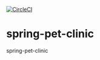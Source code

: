 [![CircleCI](https://circleci.com/gh/IlyaDovzhenko/spring-pet-clinic.svg?style=svg)](https://circleci.com/gh/IlyaDovzhenko/spring-pet-clinic)

# spring-pet-clinic

spring-pet-clinic
